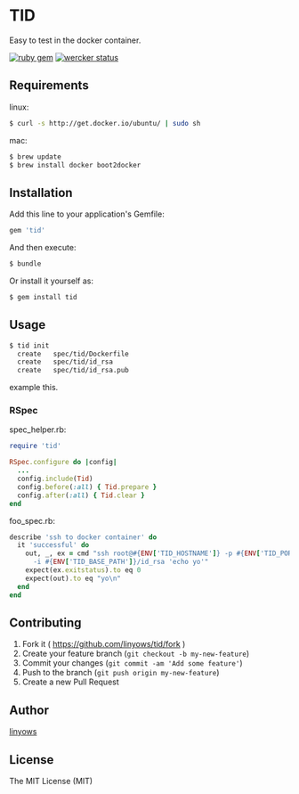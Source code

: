 TID
===

Easy to test in the docker container.

[![ruby gem](https://img.shields.io/gem/v/tid.svg?style=flat-square)][gem]
[![wercker status](https://img.shields.io/wercker/ci/f6e5ba503e4a1f062c6b012ff77d87d0.svg?style=flat-square)][wercker]

[gem]: https://rubygems.org/gems/tid
[wercker]: https://app.wercker.com/project/bykey/f6e5ba503e4a1f062c6b012ff77d87d0

Requirements
------------

linux:

```sh
$ curl -s http://get.docker.io/ubuntu/ | sudo sh
```

mac:

```sh
$ brew update
$ brew install docker boot2docker
```

Installation
------------

Add this line to your application's Gemfile:

```ruby
gem 'tid'
```

And then execute:

```sh
$ bundle
```

Or install it yourself as:

```sh
$ gem install tid
```

Usage
-----

```sh
$ tid init
  create   spec/tid/Dockerfile
  create   spec/tid/id_rsa
  create   spec/tid/id_rsa.pub
```

example this.

### RSpec

spec_helper.rb:

```ruby
require 'tid'

RSpec.configure do |config|
  ...
  config.include(Tid)
  config.before(:all) { Tid.prepare }
  config.after(:all) { Tid.clear }
end
```

foo_spec.rb:

```ruby
describe 'ssh to docker container' do
  it 'successful' do
    out, _, ex = cmd "ssh root@#{ENV['TID_HOSTNAME']} -p #{ENV['TID_PORT']} \
      -i #{ENV['TID_BASE_PATH']}/id_rsa 'echo yo'"
    expect(ex.exitstatus).to eq 0
    expect(out).to eq "yo\n"
  end
end
```

Contributing
------------

1. Fork it ( https://github.com/linyows/tid/fork )
2. Create your feature branch (`git checkout -b my-new-feature`)
3. Commit your changes (`git commit -am 'Add some feature'`)
4. Push to the branch (`git push origin my-new-feature`)
5. Create a new Pull Request

Author
------

[linyows](https://github.com/linyows)

License
-------

The MIT License (MIT)

